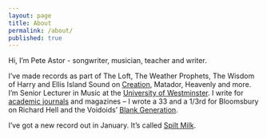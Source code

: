 ```yaml
---
layout: page
title: About
permalink: /about/
published: true
---
```



Hi, I’m Pete Astor - songwriter, musician, teacher and writer. 

I’ve made records as part of The Loft, The Weather Prophets, The Wisdom of Harry and Ellis Island Sound on [Creation](http://www.creation-records.com/), Matador, Heavenly and more. I’m Senior Lecturer in Music at the [University of Westminster](http://www.westminster.ac.uk/about-us/our-people/directory/astor-pete). I write for [academic journals](http://westminster.academia.edu/PeteAstor) and magazines – I wrote a 33 and a 1/3rd for Bloomsbury on Richard Hell and the Voidoids’ [Blank Generation](http://www.bloomsbury.com/uk/richard-hell-and-the-voidoids-blank-generation-9781623561222/).

I’ve got a new record out in January. It’s called [Spilt Milk](http://www.butilikeyou.co.uk/#!pete-astor/c1xdd). 




